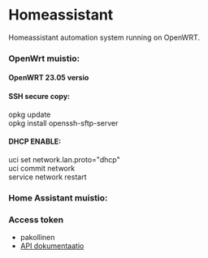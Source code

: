 # Homeassistant
Homeassistant automation system running on OpenWRT.


### OpenWrt muistio:
#### OpenWRT 23.05 versio
#### SSH secure copy:
opkg update\
opkg install openssh-sftp-server
#### DHCP ENABLE:
uci set network.lan.proto="dhcp"\
uci commit network\
service network restart
### Home Assistant muistio:
### Access token
- pakollinen
- [API dokumentaatio](https://developers.home-assistant.io/docs/api/rest/)

